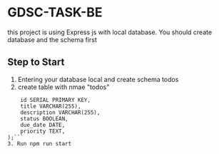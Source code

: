 # GDSC-TASK-BE
this project is using Express js with local database. You should create database and the schema first

## Step to Start
1. Entering your database local and create schema todos
2. create table with nmae "todos"
```CREATE TABLE todos (
    id SERIAL PRIMARY KEY,
    title VARCHAR(255),
    description VARCHAR(255),
    status BOOLEAN,
    due_date DATE,
    priority TEXT,
);```
3. Run npm run start
